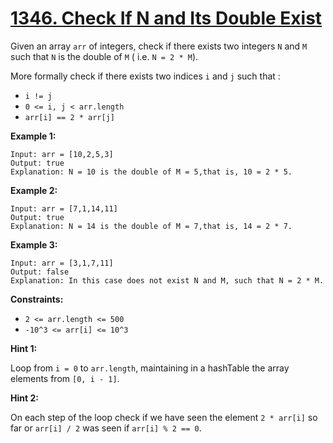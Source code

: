 # [1346. Check If N and Its Double Exist](https://leetcode.com/problems/check-if-n-and-its-double-exist/)

Given an array `arr` of integers, check if there exists two integers `N` and `M` such that `N` is the double of `M` ( i.e. `N = 2 * M`).

More formally check if there exists two indices `i` and `j` such that :

- `i != j`
- `0 <= i, j < arr.length`
- `arr[i] == 2 * arr[j]`

**Example 1:**

    Input: arr = [10,2,5,3]
    Output: true
    Explanation: N = 10 is the double of M = 5,that is, 10 = 2 * 5.

**Example 2:**

    Input: arr = [7,1,14,11]
    Output: true
    Explanation: N = 14 is the double of M = 7,that is, 14 = 2 * 7.

**Example 3:**

    Input: arr = [3,1,7,11]
    Output: false
    Explanation: In this case does not exist N and M, such that N = 2 * M.

**Constraints:**

- `2 <= arr.length <= 500`
- `-10^3 <= arr[i] <= 10^3`

**Hint 1:**

Loop from `i = 0` to `arr.length`, maintaining in a hashTable the array elements from `[0, i - 1]`.

**Hint 2:**

On each step of the loop check if we have seen the element `2 * arr[i]` so far or `arr[i] / 2` was seen if `arr[i] % 2 == 0`.

